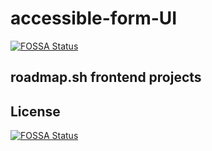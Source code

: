 # accessible-form-UI
[![FOSSA Status](https://app.fossa.com/api/projects/git%2Bgithub.com%2FCoderAlchemy24%2Faccessible-form-UI.svg?type=shield)](https://app.fossa.com/projects/git%2Bgithub.com%2FCoderAlchemy24%2Faccessible-form-UI?ref=badge_shield)


## roadmap.sh frontend projects


## License
[![FOSSA Status](https://app.fossa.com/api/projects/git%2Bgithub.com%2FCoderAlchemy24%2Faccessible-form-UI.svg?type=large)](https://app.fossa.com/projects/git%2Bgithub.com%2FCoderAlchemy24%2Faccessible-form-UI?ref=badge_large)